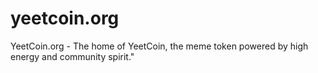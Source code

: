 # yeetcoin.org
YeetCoin.org - The home of YeetCoin, the meme token powered by high energy and community spirit."
